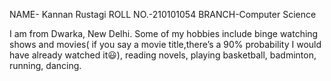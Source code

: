 NAME- Kannan Rustagi
ROLL NO.-210101054
BRANCH-Computer Science

I am from Dwarka, New Delhi. 
Some of my hobbies include binge watching shows and movies( if you say a movie title,there’s a 90% probability I would have already watched it😃), reading novels, playing basketball, badminton, running, dancing.